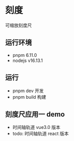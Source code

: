 # 刻度
可缩放刻度尺

## 运行环境
- pnpm 6.11.0
- nodejs v16.13.1

## 运行
- pnpm dev 开发
- pnpm build 构建

## 刻度尺应用一 demo

- 时间轴轨道 vue3.0 版本
- todo: 时间轴轨道 react 版本